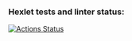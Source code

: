### Hexlet tests and linter status:
[![Actions Status](https://github.com/kafka2020/layout-designer-project-lvl1/workflows/hexlet-check/badge.svg)](https://github.com/kafka2020/layout-designer-project-lvl1/actions)